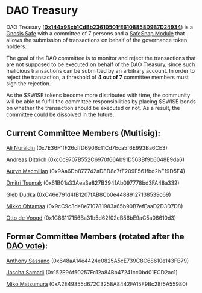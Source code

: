 # DAO Treasury

DAO Treasury ([**0x144a98cb1CdBb23610501fE6108858D9B7D24934**](https://gnosis-safe.io/app/#/safes/0x144a98cb1CdBb23610501fE6108858D9B7D24934)) is a [Gnosis Safe](https://gnosis-safe.io/) with a committee of 7 persons and a [SafeSnap Module](https://docs.snapshot.org/user-guides/plugins/safesnap-reality) that allows the submission of transactions on behalf of the governance token holders.

The goal of the DAO committee is to monitor and reject the transactions that are not supposed to be executed on behalf of the DAO Treasury, since such malicious transactions can be submitted by an arbitrary account. In order to reject the transaction, a threshold of **4 out of 7** committee members must sign the rejection.&#x20;

As the $SWISE tokens become more distributed with time, the community will be able to fulfill the committee responsibilities by placing $SWISE bonds on whether the transaction should be executed or not. As a result, the committee could be dissolved in the future.

## Current Committee Members (Multisig):

[Ali Nuraldin](https://twitter.com/Ali\_run) (0x7E36F1fF26cffD6906c11Cd7Eca5f6E993Ba6CE3)

[Andreas Dittrich](https://twitter.com/mopsko) (0xc0c9707B552C6970f66Ab91D563Bf9b6048E9da6)

[Auryn Macmillan](https://twitter.com/auryn\_macmillan) (0x9Aa6Db877742aD8D8c7fE209F561fbd2bE19D5F4)

[Dmitri Tsumak](https://twitter.com/tsudmi) (0x61B01a33Aea3e827B3941Ab097778bd3FA48a332)

[Gleb Dudka](https://twitter.com/gleb0x) (0xC46e791d4fB1207fAB8Cb0e44889127138539c69)

[Mikko Ohtamaa](https://twitter.com/moo9000) (0x9cC9c3de8e710781983a65b90B7efEaaD2D3D7D8)

[Otto de Voogd](https://twitter.com/ottodv) (0x1C86117156Ba31b5d62f02eB56bE9aC5a06610d3)

## Former Committee Members (rotated after the [DAO vote](https://vote.stakewise.io/#/proposal/0xe10a96f3e3bbf68c9206a6297de61c6f1990c6e33210c3580418052375b4cc95)):

[Anthony Sassano](https://twitter.com/sassal0x) (0x648aA14e4424e0825A5cE739C8C68610e143FB79)&#x20;

[Jascha Samadi](https://twitter.com/jaschasamadi) (0x152E9Af50257Fc12a84Bb47241cc0bd01ECD2ac1)

[Miko Matsumura](https://twitter.com/mikojava) (0xA2E49855d672C3258A8442FA15F9Bc28f5A55980)
